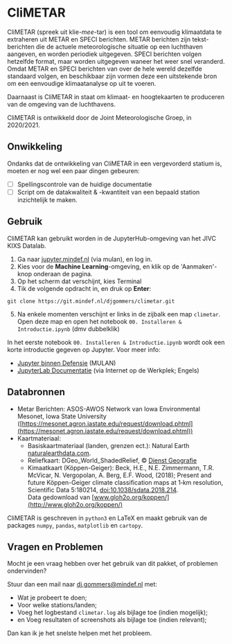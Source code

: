 # CliMETAR
CliMETAR (spreek uit klie-*mee*-tar) is een tool om eenvoudig klimaatdata te extraheren uit METAR en SPECI berichten. METAR berichten zijn tekst-berichten die de actuele meteorologische situatie op een luchthaven aangeven, en worden periodiek uitgegeven. SPECI berichten volgen hetzelfde format, maar worden uitgegeven waneer het weer snel veranderd. Omdat METAR en SPECI berichten van over de hele wereld dezelfde standaard volgen, en beschikbaar zijn vormen deze een uitstekende bron om een eenvoudige klimaatanalyse op uit te voeren.

Daarnaast is CliMETAR in staat om klimaat- en hoogtekaarten te produceren van de omgeving van de luchthavens.

CliMETAR is ontwikkeld door de Joint Meteorologische Groep, in 2020/2021.

## Onwikkeling
Ondanks dat de ontwikkeling van CliMETAR in een vergevorderd statium is, moeten er nog wel een paar dingen gebeuren:
* [ ] Spellingscontrole van de huidige documentatie
* [ ] Script om de datakwaliteit & -kwantiteit van een bepaald station inzichtelijk te maken.

## Gebruik
CliMETAR kan gebruikt worden in de JupyterHub-omgeving van het JIVC KIXS Datalab.

1. Ga naar [jupyter.mindef.nl](https://jupyter.mindef.nl/) (via mulan), en log in.
2. Kies voor de **Machine Learning**-omgeving, en klik op de 'Aanmaken'-knop onderaan de pagina.
3. Op het scherm dat verschijnt, kies Terminal
4. Tik de volgende opdracht in, en druk op <b>Enter</b>:
```
git clone https://git.mindef.nl/djgommers/climetar.git
```
5. Na enkele momenten verschijnt er links in de zijbalk een map `climetar`. Open deze map en open het notebook `00. Installeren & Introductie.ipynb` (dmv dubbelklik)

In het eerste notebook `00. Installeren & Introductie.ipynb` wordt ook een korte introductie gegeven op Jupyter. Voor meer info:
* [Jupyter binnen Defensie](https://confluence.kixs.mindef.nl/display/OP/JupyterLab) (MULAN)
* [JupyterLab Documentatie](https://jupyterlab.readthedocs.io) (via Internet op de Werkplek; Engels)

## Databronnen
* Metar Berichten:
  ASOS-AWOS Network van Iowa Environmental Mesonet, Iowa State University ([https://mesonet.agron.iastate.edu/request/download.phtml](https://mesonet.agron.iastate.edu/request/download.phtml))
* Kaartmateriaal:
   * Basiskaartmateriaal (landen, grenzen ect.): Natural Earth [naturalearthdata.com](https://www.naturalearthdata.com/).
   * Reliefkaart: DGeo_World_ShadedRelief, © [Dienst Geografie](http://dwrd.mindef.nl/sites/SWR003509/SitePages/Startpagina.aspx)
   * Kimaatkaart (Köppen-Geiger): Beck, H.E., N.E. Zimmermann, T.R. McVicar, N. Vergopolan, A. Berg, E.F. Wood, (2018); Present and future Köppen-Geiger climate classification maps at 1‑km resolution, Scientific Data 5:180214, [doi:10.1038/sdata.2018.214](https://www.doi.org/10.1038/sdata.2018.214).  
   Data gedownload van [www.gloh2o.org/koppen/](http://www.gloh2o.org/koppen/)

CliMETAR is geschreven in `python3` en LaTeX en maakt gebruik van de packages `numpy`, `pandas`, `matplotlib` en `cartopy`.

## Vragen en Problemen
Mocht je een vraag hebben over het gebruik van dit pakket, of problemen ondervinden?

Stuur dan een mail naar [dj.gommers@mindef.nl](mailto:dj.gommers@mindef.nl) met:
 * Wat je probeert te doen;
 * Voor welke stations/landen;
 * Voeg het logbestand `climetar.log` als bijlage toe (indien mogelijk);
 * en Voeg resultaten of screenshots als bijlage toe (indien relevant);

Dan kan ik je het snelste helpen met het probleem.
